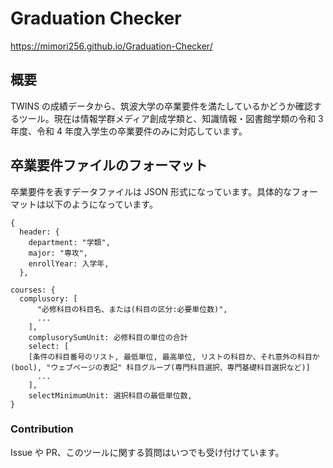 # Graduation Checker

https://mimori256.github.io/Graduation-Checker/

## 概要

TWINS の成績データから、筑波大学の卒業要件を満たしているかどうか確認するツール。現在は情報学群メディア創成学類と、知識情報・図書館学類の令和 3 年度、令和 4 年度入学生の卒業要件のみに対応しています。

## 卒業要件ファイルのフォーマット

卒業要件を表すデータファイルは JSON 形式になっています。具体的なフォーマットは以下のようになっています。

```
{
  header: {
    department: "学類",
    major: "専攻",
    enrollYear: 入学年,
  },

courses: {
  complusory: [
      "必修科目の科目名、または(科目の区分:必要単位数)",
      ...
    ],
    complusorySumUnit: 必修科目の単位の合計
    select: [
    [条件の科目番号のリスト, 最低単位, 最高単位, リストの科目か、それ意外の科目か(bool), "ウェブページの表記" 科目グループ(専門科目選択、専門基礎科目選択など)]
      ...
    ],
    selectMinimumUnit: 選択科目の最低単位数,
}

```

### Contribution

Issue や PR、このツールに関する質問はいつでも受け付けています。
